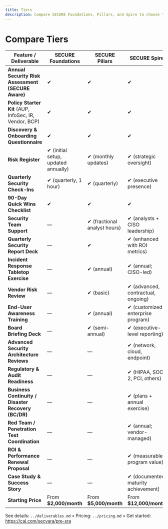 ```yaml
---
title: Tiers
description: Compare SECURE Foundations, Pillars, and Spire to choose the right fit.
---
```


# Compare Tiers

| Feature / Deliverable                          | **SECURE Foundations** | **SECURE Pillars** | **SECURE Spire** |
|------------------------------------------------|-------------------------|--------------------|------------------|
| **Annual Security Risk Assessment (SECURE Aware)** | ✔︎ | ✔︎ | ✔︎ |
| **Policy Starter Kit** (AUP, InfoSec, IR, Vendor, BCP) | ✔︎ | ✔︎ | ✔︎ |
| **Discovery & Onboarding Questionnaire**       | ✔︎ | ✔︎ | ✔︎ |
| **Risk Register**                              | ✔︎ (initial setup, updated annually) | ✔︎ (monthly updates) | ✔︎ (strategic oversight) |
| **Quarterly Security Check-Ins**               | ✔︎ (quarterly, 1 hour) | ✔︎ (quarterly)     | ✔︎ (executive presence) |
| **90-Day Quick Wins Checklist**                | ✔︎ | ✔︎ | ✔︎ |
| **Security Team Support**                      | — | ✔︎ (fractional analyst hours) | ✔︎ (analysts + CISO leadership) |
| **Quarterly Security Report Deck**             | — | ✔︎ | ✔︎ (enhanced with ROI metrics) |
| **Incident Response Tabletop Exercise**        | — | ✔︎ (annual) | ✔︎ (annual; CISO-led) |
| **Vendor Risk Review**                         | — | ✔︎ (basic) | ✔︎ (advanced, contractual, ongoing) |
| **End-User Awareness Training**                | — | ✔︎ (annual) | ✔︎ (customized enterprise program) |
| **Board Briefing Deck**                        | — | ✔︎ (semi-annual) | ✔︎ (executive-level reporting) |
| **Advanced Security Architecture Reviews**     | — | — | ✔︎ (network, cloud, endpoint) |
| **Regulatory & Audit Readiness**               | — | — | ✔︎ (HIPAA, SOC 2, PCI, others) |
| **Business Continuity / Disaster Recovery (BC/DR)** | — | — | ✔︎ (plans + annual exercise) |
| **Red Team / Penetration Test Coordination**   | — | — | ✔︎ (annual; vendor-managed) |
| **ROI & Performance Renewal Proposal**         | — | — | ✔︎ (measurable program value) |
| **Case Study & Success Story**                 | — | — | ✔︎ (documented maturity achievement) |
| **Starting Price**                             | From **$2,000/month** | From **$5,000/month** | From **$12,000/month** |

See details: `../deliverables.md` • Pricing: `../pricing.md` • Get started: https://cal.com/secvara/pre-sra
